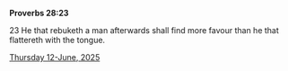 **Proverbs 28:23**

23 He that rebuketh a man afterwards shall find more favour than he that flattereth with the tongue.

[Thursday 12-June, 2025](https://getbible.life/kjv/Proverbs/28/23)
